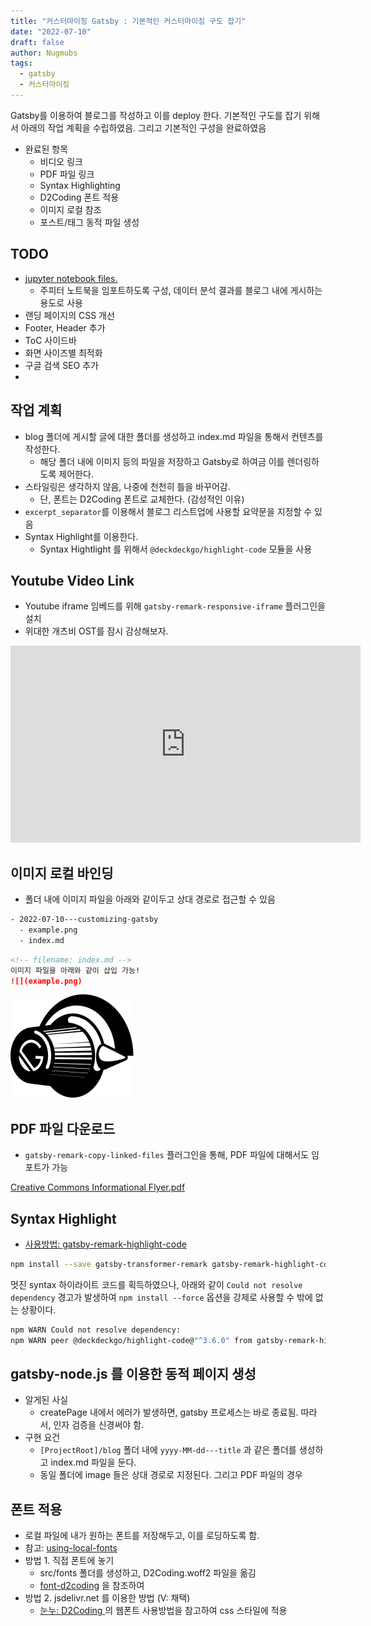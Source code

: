 ```yaml
---
title: "커스터마이징 Gatsby : 기본적인 커스터마이징 구도 잡기"
date: "2022-07-10"
draft: false
author: Nugmubs
tags:
  - gatsby
  - 커스터마이징
---
```


Gatsby를 이용하여 블로그를 작성하고 이를 deploy 한다. 기본적인 구도를 잡기 위해서 아래의 작업 계획을 수립하였음. 그리고 
기본적인 구성을 완료하였음 

- 완료된 항목
  - 비디오 링크 
  - PDF 파일 링크
  - Syntax Highlighting
  - D2Coding 폰트 적용
  - 이미지 로컬 참조
  - 포스트/태그 동적 파일 생성


## TODO

- [jupyter notebook files.](https://www.gatsbyjs.com/plugins/@gatsby-contrib/gatsby-transformer-ipynb/)
  - 주피터 노트북을 임포트하도록 구성, 데이터 분석 결과를 블로그 내에 게시하는 용도로 사용
- 랜딩 페이지의 CSS 개선
- Footer, Header 추가
- ToC 사이드바 
- 화면 사이즈별 최적화
- 구글 검색 SEO 추가
- 

## 작업 계획

- blog 폴더에 게시할 글에 대한 폴더를 생성하고 index.md 파일을 통해서 컨텐츠를 작성한다. 
  - 해당 폴더 내에 이미지 등의 파일을 저장하고 Gatsby로 하여금 이를 렌더링하도록 제어한다.
- 스타일링은 생각하지 않음, 나중에 천천히 틀을 바꾸어감.
  - 단, 폰트는 D2Coding 폰트로 교체한다. (감성적인 이유)
- `excerpt_separator`를 이용해서 블로그 리스트업에 사용할 요약문을 지정할 수 있음
- Syntax Highlight를 이용한다.
  - Syntax Hightlight 를 위해서 `@deckdeckgo/highlight-code` 모듈을 사용

## Youtube Video Link

- Youtube iframe 임베드를 위해 `gatsby-remark-responsive-iframe` 플러그인을 설치
- 위대한 개츠비 OST를 잠시 감상해보자.

<iframe width="560" height="315" src="https://www.youtube.com/embed/LVHU_YWV3e4" title="YouTube video player" frameborder="0" allow="accelerometer; autoplay; clipboard-write; encrypted-media; gyroscope; picture-in-picture" allowfullscreen></iframe>

## 이미지 로컬 바인딩

- 폴더 내에 이미지 파일을 아래와 같이두고 상대 경로로 접근할 수 있음

```bash
- 2022-07-10---customizing-gatsby
  - example.png
  - index.md
```

```markdown
<!-- filename: index.md -->
이미지 파일을 아래와 같이 삽입 가능!
![](example.png)
```

![](example.png)

## PDF 파일 다운로드

- `gatsby-remark-copy-linked-files` 플러그인을 통해, PDF 파일에 대해서도 임포트가 가능

[Creative Commons Informational Flyer.pdf](Creativecommons-informational-flyer_eng.pdf)

## Syntax Highlight

- [사용방법: gatsby-remark-highlight-code](https://www.gatsbyjs.com/plugins/gatsby-remark-highlight-code/)

```bash
npm install --save gatsby-transformer-remark gatsby-remark-highlight-code @deckdeckgo/highlight-code
```

멋진 syntax 하이라이트 코드를 획득하였으나, 아래와 같이 `Could not resolve dependency` 경고가 발생하여 `npm install --force` 
옵션을 강제로 사용할 수 밖에 없는 상황이다.

```bash
npm WARN Could not resolve dependency:
npm WARN peer @deckdeckgo/highlight-code@"^3.6.0" from gatsby-remark-highlight-code@3.2.0
```

## gatsby-node.js 를 이용한 동적 페이지 생성

- 알게된 사실
  - createPage 내에서 에러가 발생하면, gatsby 프로세스는 바로 종료됨. 따라서, 인자 검증을 신경써야 함.
- 구현 요건
  - `[ProjectRoot]/blog` 폴더 내에 `yyyy-MM-dd---title` 과 같은 폴더를 생성하고 index.md 파일을 둔다.
  - 동일 폴더에 image 들은 상대 경로로 지정된다. 그리고 PDF 파일의 경우 

## 폰트 적용

- 로컬 파일에 내가 원하는 폰트를 저장해두고, 이를 로딩하도록 함.
- 참고: [using-local-fonts](https://www.gatsbyjs.com/docs/how-to/styling/using-local-fonts/)
- 방법 1. 직접 폰트에 놓기
  - src/fonts 폴더를 생성하고, D2Coding.woff2 파일을 옮김
  - [font-d2coding](https://github.com/Joungkyun/font-d2coding) 을 참조하여 
- 방법 2. jsdelivr.net 를 이용한 방법 (V: 채택)
  - [눈누: D2Coding ](https://noonnu.cc/font_page/92) 의 웹폰트 사용방법을 참고하여 css 스타일에 적용
  